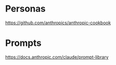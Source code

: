 # Personas
https://github.com/anthropics/anthropic-cookbook
# Prompts
https://docs.anthropic.com/claude/prompt-library
